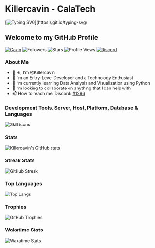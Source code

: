 <!-- Killercavin@CalaTech -->
# Killercavin - CalaTech

[![Typing SVG](https://readme-typing-svg.herokuapp.com?font=Courgette&color=1B961A&size=30&center=true&vCenter=true&width=900&height=50&lines=Konnichiwa+👋%2C+I'm+Killercavin!...+Welcome+to+my+Profile!;I+am+a+Tech+Enthusiast+👨‍💻+🧑‍💻+💻+🖥️;Learning+HTML%2C+CSS+and+Python!;Thank+You+For+Visiting...;)](https://git.io/typing-svg)

## Welcome to my GitHub Profile

[![Cavin](https://img.shields.io/badge/Cavin-<COLOR>.svg)](https://shields.io/)
![Followers](https://img.shields.io/github/followers/Killercavin?label=Follow&style=social)
![Stars](https://img.shields.io/github/stars/Killercavin?affiliations=OWNER%2CCOLLABORATOR&style=social)
![Profile Views](https://komarev.com/ghpvc/?username=Killercavin&color=blue)
[![Discord](https://img.shields.io/discord/950481728068263976?color=blueviolet&logo=Discord&style=plastic)](https://discord.gg/GnrKuFSaUC)

### About Me

- 👋 Hi, I’m @Killercavin
- 👀 I’m an Entry-Level Developer and a Technology Enthusiast
- 🌱 I’m currently learning Data Analysis and Visualization using Python
- 💞️ I’m looking to collaborate on anything that I can help with
- 📫 How to reach me: Discord: [#1296](https://discordapp.com/users/1296)

### Development Tools, Server, Host, Platform, Database & Languages

![Skill icons](https://skillicons.dev/icons?i=vscode,git,github,linux,html,css,python)

### Stats

![Killercavin's GitHub stats](https://github-readme-stats.vercel.app/api?username=Killercavin&show_icons=true&theme=tokyonight)

### Streak Stats

![GitHub Streak](https://github-readme-streak-stats.herokuapp.com/?user=Killercavin&theme=merko)

### Top Languages

![Top Langs](https://github-readme-stats.vercel.app/api/top-langs/?username=Killercavin&theme=radical)

### Trophies

![GitHub Trophies](https://github-profile-trophy.vercel.app/?username=Killercavin&&row=1&column=7)

### Wakatime Stats

![Wakatime Stats](https://github-readme-stats.vercel.app/api/wakatime?username=Killercavin)

<!-- End -->
